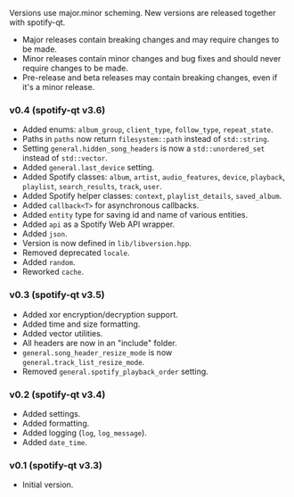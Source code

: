 Versions use major.minor scheming. New versions are released together with spotify-qt.

* Major releases contain breaking changes and may require changes to be made.
* Minor releases contain minor changes and bug fixes and should never require changes to be made.
* Pre-release and beta releases may contain breaking changes, even if it's a minor release.

### v0.4 (spotify-qt v3.6)
* Added enums: `album_group`, `client_type`, `follow_type`, `repeat_state`.
* Paths in `paths` now return `filesystem::path` instead of `std::string`.
* Setting `general.hidden_song_headers` is now a `std::unordered_set` instead of `std::vector`.
* Added `general.last_device` setting.
* Added Spotify classes: `album`, `artist`, `audio_features`, `device`, `playback`, `playlist`, 
  `search_results`, `track`, `user`.
* Added Spotify helper classes: `context`, `playlist_details`, `saved_album`.
* Added `callback<T>` for asynchronous callbacks.
* Added `entity` type for saving id and name of various entities.
* Added `api` as a Spotify Web API wrapper.
* Added `json`.
* Version is now defined in `lib/libversion.hpp`.
* Removed deprecated `locale`.
* Added `random`.
* Reworked `cache`.

### v0.3 (spotify-qt v3.5)
* Added xor encryption/decryption support.
* Added time and size formatting.
* Added vector utilities.
* All headers are now in an "include" folder.
* `general.song_header_resize_mode` is now `general.track_list_resize_mode`.
* Removed `general.spotify_playback_order` setting.

### v0.2 (spotify-qt v3.4)
* Added settings.
* Added formatting.
* Added logging (`log`, `log_message`).
* Added `date_time`.

### v0.1 (spotify-qt v3.3)
* Initial version.